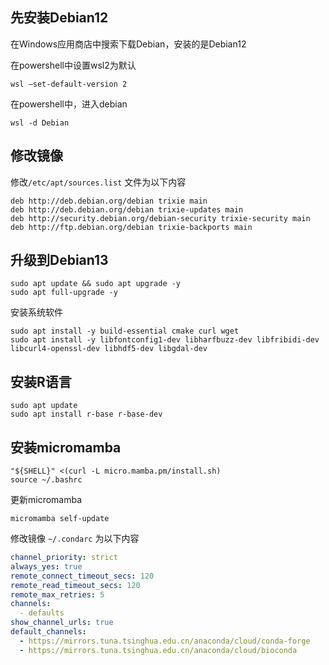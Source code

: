 ## 先安装Debian12
在Windows应用商店中搜索下载Debian，安装的是Debian12

在powershell中设置wsl2为默认
```shell
wsl —set-default-version 2
```
在powershell中，进入debian

```shell
wsl -d Debian
```

## 修改镜像
修改`/etc/apt/sources.list` 文件为以下内容

```shell
deb http://deb.debian.org/debian trixie main
deb http://deb.debian.org/debian trixie-updates main
deb http://security.debian.org/debian-security trixie-security main
deb http://ftp.debian.org/debian trixie-backports main
```

## 升级到Debian13

```shell
sudo apt update && sudo apt upgrade -y
sudo apt full-upgrade -y
```

安装系统软件

```shell
sudo apt install -y build-essential cmake curl wget
sudo apt install -y libfontconfig1-dev libharfbuzz-dev libfribidi-dev libcurl4-openssl-dev libhdf5-dev libgdal-dev 

```
## 安装R语言
```shell
sudo apt update 
sudo apt install r-base r-base-dev
```

## 安装micromamba
```shell
"${SHELL}" <(curl -L micro.mamba.pm/install.sh)
source ~/.bashrc
```
更新micromamba
```shell
micromamba self-update
```
修改镜像
`~/.condarc` 为以下内容
```yaml
channel_priority: strict
always_yes: true
remote_connect_timeout_secs: 120
remote_read_timeout_secs: 120
remote_max_retries: 5
channels:
  - defaults
show_channel_urls: true
default_channels:
  - https://mirrors.tuna.tsinghua.edu.cn/anaconda/cloud/conda-forge
  - https://mirrors.tuna.tsinghua.edu.cn/anaconda/cloud/bioconda
```
